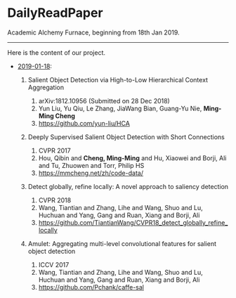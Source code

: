 # DailyReadPaper

Academic Alchemy Furnace, beginning from 18th Jan 2019.
___
Here is the content of our project.


- [2019-01-18](2019/01/18_Fri/Papers.md):  
    1. Salient Object Detection via High-to-Low Hierarchical Context Aggregation
        1. arXiv:1812.10956 (Submitted on 28 Dec 2018)
        2. Yun Liu, Yu Qiu, Le Zhang, JiaWang Bian, Guang-Yu Nie, **Ming-Ming Cheng**
        3. https://github.com/yun-liu/HCA
    2. Deeply Supervised Salient Object Detection with Short Connections
        1. CVPR 2017
        2. Hou, Qibin and **Cheng, Ming-Ming** and Hu, Xiaowei and Borji, Ali and Tu, Zhuowen and Torr, Philip HS
        3. https://mmcheng.net/zh/code-data/

    3. Detect globally, refine locally: A novel approach to saliency detection
        1. CVPR 2018
        2. Wang, Tiantian and Zhang, Lihe and Wang, Shuo and Lu, Huchuan and Yang, Gang and Ruan, Xiang and Borji, Ali
        3. https://github.com/TiantianWang/CVPR18_detect_globally_refine_locally

    4. Amulet: Aggregating multi-level convolutional features for salient object detection
        1. ICCV 2017
        2. Wang, Tiantian and Zhang, Lihe and Wang, Shuo and Lu, Huchuan and Yang, Gang and Ruan, Xiang and Borji, Ali
        3. https://github.com/Pchank/caffe-sal
